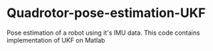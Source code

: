 # Quadrotor-pose-estimation-UKF
Pose estimation of a robot using it's IMU data. This code contains implementation of UKF on Matlab
